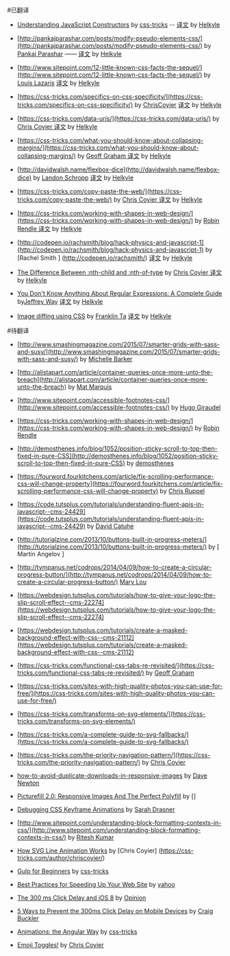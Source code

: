 #已翻译

- [Understanding JavaScript Constructors](https://css-tricks.com/understanding-javascript-constructors/) by [css-tricks](https://css-tricks.com/) -- [译文](http://www.w3ctrain.com/2015/09/25/understanding-javascript-constructors/) by [Helkyle](http://www.w3ctrain.com/about/#Helkyle)

- [http://pankajparashar.com/posts/modify-pseudo-elements-css/](http://pankajparashar.com/posts/modify-pseudo-elements-css/) by [Pankaj Parashar](http://pankajparashar.com/) —— [译文](http://www.w3ctrain.com/2015/07/21/modify-pseudo-elements-css/) by [Helkyle](http://www.w3ctrain.com/about/#Helkyle)

- [http://www.sitepoint.com/12-little-known-css-facts-the-sequel/](http://www.sitepoint.com/12-little-known-css-facts-the-sequel/) by [Louis Lazaris](http://www.sitepoint.com/author/louis-lazaris1/) [译文](http://www.w3ctrain.com/2015/07/22/12-Little-Known-CSS-Facts/) by [Helkyle](http://www.w3ctrain.com/about/#Helkyle)

- [https://css-tricks.com/specifics-on-css-specificity/](https://css-tricks.com/specifics-on-css-specificity/) by [ChrisCoyier](https://css-tricks.com/author/chriscoyier/) [译文](http://www.w3ctrain.com/2015/07/25/specifics-on-css-specificity/) by [Helkyle](http://www.w3ctrain.com/about/#Helkyle)

- [https://css-tricks.com/data-uris/](https://css-tricks.com/data-uris/) by [Chris Coyier ](https://css-tricks.com/author/chriscoyier/) [译文](http://www.w3ctrain.com/2015/08/05/data-uris/) by [Helkyle](http://www.w3ctrain.com/about/#Helkyle)

- [https://css-tricks.com/what-you-should-know-about-collapsing-margins/](https://css-tricks.com/what-you-should-know-about-collapsing-margins/) by [Geoff Graham ](https://css-tricks.com/author/geoffreygrahamgmail-com/) [译文](http://www.w3ctrain.com/2015/07/30/what-you-should-know-about-collapsing-margins/) by [Helkyle](http://www.w3ctrain.com/about/#Helkyle)

- [http://davidwalsh.name/flexbox-dice](http://davidwalsh.name/flexbox-dice) by [ Landon Schropp](http://davidwalsh.name/flexbox-dice) [译文](http://www.w3ctrain.com/2015/08/15/flexbox-dice/) by [Helkyle](http://www.w3ctrain.com/about/#Helkyle)

- [https://css-tricks.com/copy-paste-the-web/](https://css-tricks.com/copy-paste-the-web/) by [Chris Coyier ](https://css-tricks.com/author/chriscoyier/) [译文](http://www.w3ctrain.com/2015/08/09/copy-paste-the-web/) by [Helkyle](http://www.w3ctrain.com/about/#Helkyle)

- [https://css-tricks.com/working-with-shapes-in-web-design/](https://css-tricks.com/working-with-shapes-in-web-design/) by [Robin Rendle ](https://css-tricks.com/author/robinrendle/)  [译文](http://www.w3ctrain.com/2015/08/09/working-with-shapes-in-web-design/) by [Helkyle](http://www.w3ctrain.com/about/#Helkyle)

- [http://codepen.io/rachsmith/blog/hack-physics-and-javascript-1](http://codepen.io/rachsmith/blog/hack-physics-and-javascript-1) by [Rachel Smith ] (http://codepen.io/rachsmith/)  [译文](http://www.w3ctrain.com/2015/09/01/hack-physics-and-javascript-1/)  by [Helkyle](http://www.w3ctrain.com/about/#Helkyle) 
- [The Difference Between :nth-child and :nth-of-type](https://css-tricks.com/the-difference-between-nth-child-and-nth-of-type/) by [Chris Coyier ](https://css-tricks.com/author/chriscoyier/) [译文](http://www.w3ctrain.com/2015/09/04/the-difference-between-nth-child-and-nth-of-type/) by [Helkyle](http://www.w3ctrain.com/about/#Helkyle) 

- [You Don't Know Anything About Regular Expressions: A Complete Guide](http://code.tutsplus.com/tutorials/you-dont-know-anything-about-regular-expressions-a-complete-guide--net-7869) by[Jeffrey Way](http://tutsplus.com/authors/jeffrey-way) [译文](http://www.w3ctrain.com/2015/09/04/the-difference-between-nth-child-and-nth-of-type/) by [Helkyle](http://www.w3ctrain.com/about/#Helkyle) 

- [Image diffing using CSS](http://franklinta.com/2014/11/30/image-diffing-using-css/) by [Franklin Ta](http://franklinta.com/author/fta2012gmail-com/) [译文](http://www.w3ctrain.com/2015/10/18/image-deffing-using-css/) by [Helkyle](http://www.w3ctrain.com/about/#Helkyle) 	

#待翻译

- [http://www.smashingmagazine.com/2015/07/smarter-grids-with-sass-and-susy/](http://www.smashingmagazine.com/2015/07/smarter-grids-with-sass-and-susy/) by [Michelle Barker](http://www.smashingmagazine.com/author/michellebarker/)

- [http://alistapart.com/article/container-queries-once-more-unto-the-breach](http://alistapart.com/article/container-queries-once-more-unto-the-breach) by [Mat Marquis](http://alistapart.com/author/matmarquis)


- [http://www.sitepoint.com/accessible-footnotes-css/](http://www.sitepoint.com/accessible-footnotes-css/) by [Hugo Giraudel](http://www.sitepoint.com/author/hgiraudel/)

- [https://css-tricks.com/working-with-shapes-in-web-design/](https://css-tricks.com/working-with-shapes-in-web-design/) by [Robin Rendle ](https://css-tricks.com/author/robinrendle/)

- [http://demosthenes.info/blog/1052/position-sticky-scroll-to-top-then-fixed-in-pure-CSS](http://demosthenes.info/blog/1052/position-sticky-scroll-to-top-then-fixed-in-pure-CSS) by [demosthenes](http://demosthenes.info/)

- [https://fourword.fourkitchens.com/article/fix-scrolling-performance-css-will-change-property](https://fourword.fourkitchens.com/article/fix-scrolling-performance-css-will-change-property) by [Chris Ruppel](https://fourword.fourkitchens.com/author/chris-ruppel)

- [https://code.tutsplus.com/tutorials/understanding-fluent-apis-in-javascript--cms-24429](https://code.tutsplus.com/tutorials/understanding-fluent-apis-in-javascript--cms-24429) by [David Catuhe](https://tutsplus.com/authors/david-catuhe)

- [http://tutorialzine.com/2013/10/buttons-built-in-progress-meters/](http://tutorialzine.com/2013/10/buttons-built-in-progress-meters/) by [ Martin Angelov ]

- [http://tympanus.net/codrops/2014/04/09/how-to-create-a-circular-progress-button/](http://tympanus.net/codrops/2014/04/09/how-to-create-a-circular-progress-button/) [Mary Lou](http://tympanus.net/codrops/author/crnacura/)

- [https://webdesign.tutsplus.com/tutorials/how-to-give-your-logo-the-slip-scroll-effect--cms-22274](https://webdesign.tutsplus.com/tutorials/how-to-give-your-logo-the-slip-scroll-effect--cms-22274)

- [https://webdesign.tutsplus.com/tutorials/create-a-masked-background-effect-with-css--cms-21112](https://webdesign.tutsplus.com/tutorials/create-a-masked-background-effect-with-css--cms-21112)


- [https://css-tricks.com/functional-css-tabs-re-revisited/](https://css-tricks.com/functional-css-tabs-re-revisited/) by [Geoff Graham ](https://css-tricks.com/author/geoffreygrahamgmail-com/)

- [https://css-tricks.com/sites-with-high-quality-photos-you-can-use-for-free/](https://css-tricks.com/sites-with-high-quality-photos-you-can-use-for-free/)

- [https://css-tricks.com/transforms-on-svg-elements/](https://css-tricks.com/transforms-on-svg-elements/) 

- [https://css-tricks.com/a-complete-guide-to-svg-fallbacks/](https://css-tricks.com/a-complete-guide-to-svg-fallbacks/)

- [https://css-tricks.com/the-priority-navigation-pattern/](https://css-tricks.com/the-priority-navigation-pattern/) by [Chris Coyier](https://css-tricks.com/author/chriscoyier/)


- [how-to-avoid-duplicate-downloads-in-responsive-images](http://www.smashingmagazine.com/2013/05/how-to-avoid-duplicate-downloads-in-responsive-images/) by [ Dave Newton](http://www.smashingmagazine.com/author/david-newton/)

- [Picturefill 2.0: Responsive Images And The Perfect Polyfill](http://www.smashingmagazine.com/2014/05/picturefill-2-0-responsive-images-and-the-perfect-polyfill/) by []

- [Debugging CSS Keyframe Animations](https://css-tricks.com/debugging-css-keyframe-animations/) by [Sarah Drasner ](https://css-tricks.com/author/sdrasner/)
- [http://www.sitepoint.com/understanding-block-formatting-contexts-in-css/](http://www.sitepoint.com/understanding-block-formatting-contexts-in-css/) by [Ritesh Kumar](http://www.sitepoint.com/author/rkumar/)

- [How SVG Line Animation Works](https://css-tricks.com/svg-line-animation-works/) by [Chris Coyier] (https://css-tricks.com/author/chriscoyier/)

- [Gulp for Beginners](https://css-tricks.com/gulp-for-beginners/) by [css-tricks](https://css-tricks.com)

- [Best Practices for Speeding Up Your Web Site](https://developer.yahoo.com/performance/rules.html) by [yahoo](developer.yahoo.com)

- [The 300 ms Click Delay and iOS 8](http://developer.telerik.com/featured/300-ms-click-delay-ios-8/) by [Opinion](http://developer.telerik.com/category/content-types/opinion/)

- [5 Ways to Prevent the 300ms Click Delay on Mobile Devices](http://www.sitepoint.com/5-ways-prevent-300ms-click-delay-mobile-devices/) by [Craig Buckler](http://www.sitepoint.com/author/craig-buckler/)

- [Animations: the Angular Way](https://css-tricks.com/animations-the-angular-way/) by  [css-tricks](https://css-tricks.com)

- [Emoji Toggles!](https://css-tricks.com/emoji-toggles/) by [Chris Coyier](https://css-tricks.com/author/chriscoyier/)